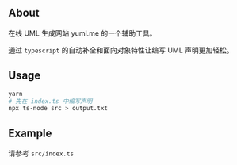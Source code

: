 ## About
在线 UML 生成网站 yuml.me 的一个辅助工具。

通过 `typescript` 的自动补全和面向对象特性让编写 UML 声明更加轻松。

## Usage
```bash
yarn
# 先在 index.ts 中编写声明
npx ts-node src > output.txt
```

## Example
请参考 `src/index.ts`